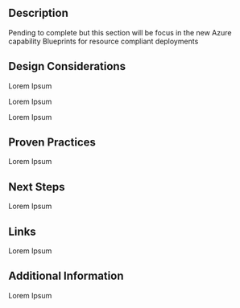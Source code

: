 ## Description 

<text> 

 

Pending to complete but this section will be focus in the new Azure capability Blueprints for resource compliant deployments 

 

## Design Considerations 

 

Lorem Ipsum 

 

Lorem Ipsum 

 

Lorem Ipsum 

## Proven Practices 

Lorem Ipsum 

 

 

## Next Steps 

Lorem Ipsum 

 

 

## Links 

Lorem Ipsum 

 

## Additional Information 

 

Lorem Ipsum 
